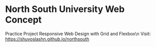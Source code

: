 # North South University Web Concept
Practice Project Responsive Web Design with Grid and Flexbox\n
Visit: https://shuvoslashn.github.io/northsouth
